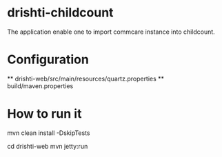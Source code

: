 drishti-childcount
==================

The application enable one to import commcare instance into childcount.


Configuration
=============

** drishti-web/src/main/resources/quartz.properties
** build/maven.properties


How to run it
=============
mvn clean install -DskipTests

cd drishti-web
mvn jetty:run

